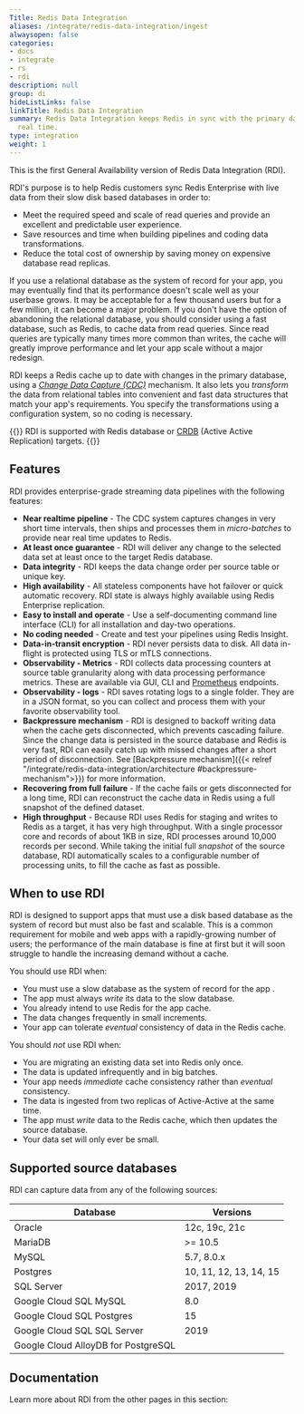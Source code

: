 ```yaml
---
Title: Redis Data Integration
aliases: /integrate/redis-data-integration/ingest
alwaysopen: false
categories:
- docs
- integrate
- rs
- rdi
description: null
group: di
hideListLinks: false
linkTitle: Redis Data Integration
summary: Redis Data Integration keeps Redis in sync with the primary database in near
  real time.
type: integration
weight: 1
---
```


This is the first General Availability version of Redis Data Integration (RDI).

RDI's purpose is to help Redis customers sync Redis Enterprise with live data from their slow disk based databases in order to:

- Meet the required speed and scale of read queries and provide an excellent and predictable user experience.
- Save resources and time when building pipelines and coding data transformations.
- Reduce the total cost of ownership by saving money on expensive database read replicas.

If you use a relational database as the system of record for your app,
you may eventually find
that its performance doesn't scale well as your userbase grows. It may be
acceptable for a few thousand users but for a few million, it can become a
major problem. If you don't have the option of abandoning the relational
database, you should consider using a fast
database, such as Redis, to cache data from read queries. Since read queries
are typically many times more common than writes, the cache will greatly
improve performance and let your app scale without a major redesign.

RDI keeps a Redis cache up to date with changes in the primary database, using a
[*Change Data Capture (CDC)*](https://en.wikipedia.org/wiki/Change_data_capture) mechanism.
It also lets you *transform* the data from relational tables into convenient
and fast data structures that match your app's requirements. You specify the
transformations using a configuration system, so no coding is necessary.

{{<note>}}
RDI is supported with Redis database or [CRDB](https://redis.com/redis-enterprise/technology/active-active-geo-distribution/) (Active Active Replication) targets.
{{</note>}}

## Features

RDI provides enterprise-grade streaming data pipelines with the following features:

- **Near realtime pipeline** - The CDC system captures changes in very short time intervals,
  then ships and processes them in *micro-batches* to provide near real time updates to Redis.
- **At least once guarantee** - RDI will deliver any change to the selected data set at least
  once to the target Redis database.
- **Data integrity** - RDI keeps the data change order per source table or unique key.
- **High availability** - All stateless components have hot failover or quick automatic recovery.
  RDI state is always highly available using Redis Enterprise replication.
- **Easy to install and operate** - Use a self-documenting command line interface (CLI)
  for all installation and day-two operations.
- **No coding needed** - Create and test your pipelines using Redis Insight.
- **Data-in-transit encryption** - RDI never persists data to disk. All data in-flight is
  protected using TLS or mTLS connections.
- **Observability - Metrics** - RDI collects data processing counters at source table granularity
  along with data processing performance metrics. These are available via GUI, CLI and 
  [Prometheus](https://prometheus.io/) endpoints.
- **Observability - logs** - RDI saves rotating logs to a single folder. They are in a JSON format,
  so you can collect and process them with your favorite observability tool.
- **Backpressure mechanism** - RDI is designed to backoff writing data when the cache gets
  disconnected, which prevents cascading failure. Since the change data is persisted in the source
  database and Redis is very fast, RDI can easily catch up with missed changes after a short period of
  disconnection. See [Backpressure mechanism]({{< relref "/integrate/redis-data-integration/architecture #backpressure-mechanism">}}) for more information.
- **Recovering from full failure** - If the cache fails or gets disconnected for a long time,
  RDI can reconstruct the cache data in Redis using a full snapshot of the defined dataset.
- **High throughput** - Because RDI uses Redis for staging and writes to Redis as a target,
  it has very high throughput. With a single processor core and records of about 1KB in size,
  RDI processes around 10,000 records per second. While taking the initial full *snapshot* of
  the source database, RDI automatically scales to a configurable number of processing units,
  to fill the cache as fast as possible.

## When to use RDI

RDI is designed to support apps that must use a disk based database as the system of record
but must also be fast and scalable. This is a common requirement for mobile and web
apps with a rapidly-growing number of users; the performance of the main database is fine at first
but it will soon struggle to handle the increasing demand without a cache.

You should use RDI when:

- You must use a slow database as the system of record for the app .
- The app must always *write* its data to the slow database.
- You already intend to use Redis for the app cache.
- The data changes frequently in small increments.
- Your app can tolerate *eventual* consistency of data in the Redis cache.

You should *not* use RDI when:

- You are migrating an existing data set into Redis only once.
- The data is updated infrequently and in big batches.
- Your app needs *immediate* cache consistency rather than *eventual* consistency.
- The data is ingested from two replicas of Active-Active at the same time.
- The app must *write* data to the Redis cache, which then updates the source database.
- Your data set will only ever be small.

## Supported source databases

RDI can capture data from any of the following sources:

| Database                    | Versions               |
| --------------------------- | ---------------------- |
| Oracle                      | 12c, 19c, 21c          |
| MariaDB                     | >= 10.5                |
| MySQL                       | 5.7, 8.0.x             |
| Postgres                    | 10, 11, 12, 13, 14, 15 |
| SQL Server                  | 2017, 2019             |
| Google Cloud SQL MySQL      | 8.0                    |
| Google Cloud SQL Postgres   | 15                     |
| Google Cloud SQL SQL Server | 2019                   |
| Google Cloud AlloyDB for PostgreSQL | |


## Documentation

Learn more about RDI from the other pages in this section: